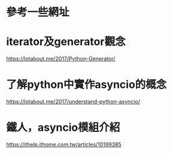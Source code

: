 # 參考一些網址
# iterator及generator觀念
https://lotabout.me/2017/Python-Generator/

# 了解python中實作asyncio的概念
https://lotabout.me/2017/understand-python-asyncio/

# 鐵人，asyncio模組介紹
https://ithelp.ithome.com.tw/articles/10199385